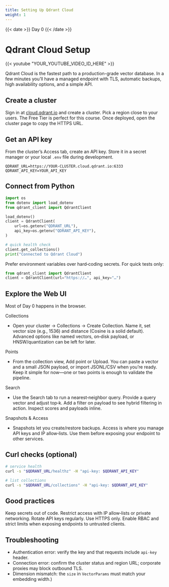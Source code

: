 ```yaml
---
title: Setting Up Qdrant Cloud
weight: 1
---
```


{{< date >}} Day 0 {{< /date >}}

# Qdrant Cloud Setup

{{< youtube "YOUR_YOUTUBE_VIDEO_ID_HERE" >}}

Qdrant Cloud is the fastest path to a production-grade vector database. In a few minutes you’ll have a managed endpoint with TLS, automatic backups, high availability options, and a simple API.

## Create a cluster

Sign in at [cloud.qdrant.io](https://cloud.qdrant.io) and create a cluster. Pick a region close to your users. The Free Tier is perfect for this course. Once deployed, open the cluster page to copy the HTTPS URL.

## Get an API key

From the cluster’s Access tab, create an API key. Store it in a secret manager or your local `.env` file during development.

```env
QDRANT_URL=https://YOUR-CLUSTER.cloud.qdrant.io:6333
QDRANT_API_KEY=YOUR_API_KEY
```

## Connect from Python

```python
import os
from dotenv import load_dotenv
from qdrant_client import QdrantClient

load_dotenv()
client = QdrantClient(
    url=os.getenv("QDRANT_URL"),
    api_key=os.getenv("QDRANT_API_KEY"),
)

# quick health check
client.get_collections()
print("Connected to Qdrant Cloud")
```

Prefer environment variables over hard‑coding secrets. For quick tests only:

```python
from qdrant_client import QdrantClient
client = QdrantClient(url="https://…", api_key="…")
```

## Explore the Web UI

Most of Day 0 happens in the browser.

Collections
- Open your cluster → Collections → Create Collection. Name it, set vector size (e.g., 1536) and distance (Cosine is a solid default). Advanced options like named vectors, on‑disk payload, or HNSW/quantization can be left for later.

Points
- From the collection view, Add point or Upload. You can paste a vector and a small JSON payload, or import JSONL/CSV when you’re ready. Keep it simple for now—one or two points is enough to validate the pipeline.

Search
- Use the Search tab to run a nearest‑neighbor query. Provide a query vector and adjust top‑k. Add a filter on payload to see hybrid filtering in action. Inspect scores and payloads inline.

Snapshots & Access
- Snapshots let you create/restore backups. Access is where you manage API keys and IP allow‑lists. Use them before exposing your endpoint to other services.

## Curl checks (optional)

```bash
# service health
curl -s "$QDRANT_URL/healthz" -H "api-key: $QDRANT_API_KEY"

# list collections
curl -s "$QDRANT_URL/collections" -H "api-key: $QDRANT_API_KEY"
```

## Good practices

Keep secrets out of code. Restrict access with IP allow‑lists or private networking. Rotate API keys regularly. Use HTTPS only. Enable RBAC and strict limits when exposing endpoints to untrusted clients.

## Troubleshooting

- Authentication error: verify the key and that requests include `api-key` header.
- Connection error: confirm the cluster status and region URL; corporate proxies may block outbound TLS.
- Dimension mismatch: the `size` in `VectorParams` must match your embedding width.) 
